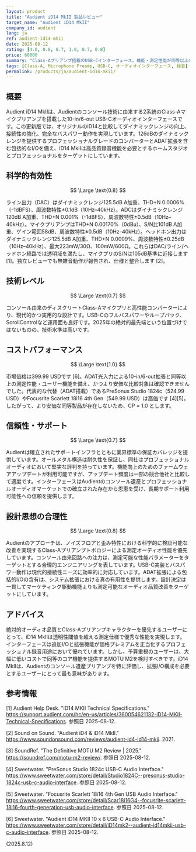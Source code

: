 ```yaml
---
layout: product
title: "Audient iD14 MkII 製品レビュー"
target_name: "Audient iD14 MkII"
company_id: audient
lang: ja
ref: audient-id14-mkii
date: 2025-08-12
rating: [4.0, 0.8, 0.7, 1.0, 0.7, 0.8]
price: 60000
summary: "Class-Aプリアンプ搭載のUSB-Cインターフェース。機能・測定性能が同等以上のより安価な代替が存在しない"
tags: [Class-A, Microphone Preamp, USB-C, オーディオインターフェース, 録音]
permalink: /products/ja/audient-id14-mkii/
---
```

## 概要

Audient iD14 MkIIは、Audientのコンソール技術に由来する2系統のClass-Aマイクプリアンプを搭載した10-in/6-out USB-Cオーディオインターフェースです。この更新版では、オリジナルのiD14と比較してダイナミックレンジの向上、接続性の強化、完全なバスパワー動作を実現しています。126dBのダイナミックレンジを提供するプロフェッショナルグレードのコンバーターとADAT拡張を含む包括的なI/Oを備え、iD14 MkIIは高品質録音機能を必要とするホームスタジオとプロフェッショナルをターゲットにしています。

## 科学的有効性

$$ \Large \text{0.8} $$

ライン出力（DAC）はダイナミックレンジ125.5dB A加重、THD+N 0.0006%（-1dBFS）、周波数特性±0.1dB（10Hz–40kHz）。ADCはダイナミックレンジ120dB A加重、THD+N 0.001%（-1dBFS）、周波数特性±0.5dB（10Hz–40kHz）。マイクプリアンプはTHD+N 0.00170%（0dBu）、S/N比101dB A加重、ゲイン範囲58dB、周波数特性±0.5dB（10Hz–40kHz）。ヘッドホン出力はダイナミックレンジ125.5dB A加重、THD+N 0.0009%、周波数特性±0.25dB（10Hz–40kHz）、最大223mW/30Ω、100mW/600Ω。これらはDAC/ライン/ヘッドホン経路では透明域を満たし、マイクプリのS/Nは105dB基準に近接します [1]。独立レビューでも無雑音動作が報告され、仕様と整合します [2]。

## 技術レベル

$$ \Large \text{0.7} $$

コンソール由来のディスクリートClass-Aマイクプリと高性能コンバーターにより、現代的かつ実用的な設計です。USB-Cのフルバスパワーやループバック、ScrollControlなど運用面も良好です。2025年の絶対的最先端という位置づけではないものの、技術水準は高いです。

## コストパフォーマンス

$$ \Large \text{1.0} $$

市場価格は399.99 USDです [6]。ADAT光入力による10-in/6-out拡張と同等以上の測定性能・ユーザー機能を備え、かつより安価な比較対象は確認できませんでした。代表的な代替（ADAT搭載）であるPreSonus Studio 1824c（524.99 USD）やFocusrite Scarlett 18i16 4th Gen（549.99 USD）は高価です [4][5]。したがって、より安価な同等製品が存在しないため、CP = 1.0 とします。

## 信頼性・サポート

$$ \Large \text{0.7} $$

Audientは確立されたサポートインフラとともに業界標準の保証カバレッジを提供しています。オールメタル構造は耐久性を保証し、同社はプロフェッショナルオーディオにおいて堅実な評判を持っています。機能向上のためのファームウェアアップデートが利用可能ですが、アップデート頻度は一部の競合他社と比較して適度です。インターフェースはAudientのコンソール遺産とプロフェッショナルオーディオマーケットでの確立された存在から恩恵を受け、長期サポート利用可能性への信頼を提供します。

## 設計思想の合理性

$$ \Large \text{0.8} $$

Audientのアプローチは、ノイズフロアと歪み特性における科学的に検証可能な改善を実現するClass-Aプリアンプトポロジーによる測定オーディオ性能を優先しています。コンソール由来回路への注力は、測定可能な性能パラメーターをターゲットとする合理的エンジニアリングを表しています。USB-C実装とバスパワー動作は現代的接続性ニーズに効率的に対応しています。ADAT拡張による包括的I/Oの含有は、システム拡張における真の有用性を提供します。設計決定は一貫してマーケティング駆動機能よりも測定可能なオーディオ品質改善をターゲットにしています。

## アドバイス

絶対的オーディオ品質とClass-Aプリアンプキャラクターを優先するユーザーにとって、iD14 MkIIは透明性閾値を超える測定仕様で優秀な性能を実現します。インターフェースは追加I/Oと拡張機能が価格プレミアムを正当化するプロフェッショナル録音用途において優れています。しかし、予算重視のユーザーは、大幅に低いコストで同等のコア機能を提供するMOTU M2を検討すべきです。iD14 MkIIは、Audientのコンソール遺産プリアンプを特に評価し、拡張I/O構成を必要とするユーザーにとって最も意味があります。

## 参考情報

[1] Audient Help Desk. "iD14 MKII Technical Specifications." https://support.audient.com/hc/en-us/articles/360054621132-iD14-MKII-Technical-Specifications. 参照日 2025-08-12.

[2] Sound on Sound. "Audient iD4 & iD14 MkII." https://www.soundonsound.com/reviews/audient-id4-id14-mkii. 2021.

[3] SoundRef. "The Definitive MOTU M2 Review | 2025." https://soundref.com/motu-m2-review/. 参照日 2025-08-12.

[4] Sweetwater. "PreSonus Studio 1824c USB-C Audio Interface." https://www.sweetwater.com/store/detail/Studio1824C--presonus-studio-1824c-usb-c-audio-interface. 参照日 2025-08-12.

[5] Sweetwater. "Focusrite Scarlett 18i16 4th Gen USB Audio Interface." https://www.sweetwater.com/store/detail/Scar18i16G4--focusrite-scarlett-18i16-fourth-generation-usb-audio-interface. 参照日 2025-08-12.

[6] Sweetwater. "Audient iD14 MKII 10 x 6 USB-C Audio Interface." https://www.sweetwater.com/store/detail/iD14mk2--audient-id14mkii-usb-c-audio-interface. 参照日 2025-08-12.

(2025.8.12)